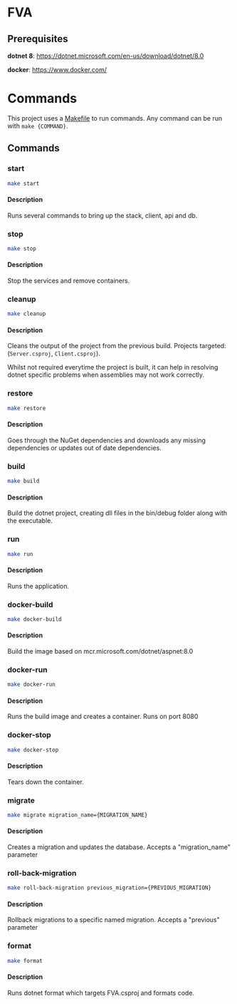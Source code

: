 # FVA

## Prerequisites
**dotnet 8**:
https://dotnet.microsoft.com/en-us/download/dotnet/8.0

**docker**: https://www.docker.com/


# Commands
This project uses a [Makefile](Makefile) to run commands. Any command can be run with 
``make {COMMAND}``.

## Commands

### **start**
``` bash
make start
```
#### **Description**
Runs several commands to bring up the stack, client, api and db.

### **stop**
``` bash
make stop
```
#### **Description**
Stop the services and remove containers.


### **cleanup**
``` bash
make cleanup
```
#### **Description**
Cleans the output of the project from the previous build. Projects targeted: (``Server.csproj``, ``Client.csproj``).

Whilst not required everytime the project is built, it can help in resolving dotnet specific problems when assemblies may not work correctly.

### **restore**
```bash
make restore
```

#### **Description**
Goes through the NuGet dependencies and downloads any missing dependencies or updates out of date dependencies.

### **build**
```bash
make build
```

#### **Description**
Build the dotnet project, creating dll files in the bin/debug folder along with the executable. 

### **run**
```bash
make run
```

#### **Description**
Runs the application.

### **docker-build**
```bash
make docker-build
```

#### **Description**
Build the image based on mcr.microsoft.com/dotnet/aspnet:8.0

### **docker-run**
```bash
make docker-run
```

#### **Description**
Runs the build image and creates a container. Runs on port 8080

### **docker-stop**
```bash
make docker-stop
```

#### **Description**
Tears down the container.


### **migrate**
```bash
make migrate migration_name={MIGRATION_NAME}
```

#### **Description**
Creates a migration and updates the database.
Accepts a "migration_name" parameter

### **roll-back-migration**
```bash
make roll-back-migration previous_migration={PREVIOUS_MIGRATION}
```

#### **Description**
Rollback migrations to a specific named migration.
Accepts a "previous" parameter

### **format**
```bash
make format
```

#### **Description**
Runs dotnet format which targets FVA.csproj and formats code.

